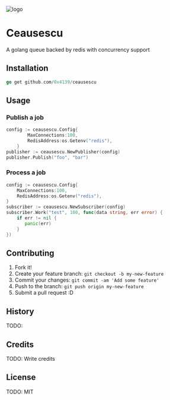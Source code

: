 ![logo](https://fbcdn-profile-a.akamaihd.net/hprofile-ak-xaf1/v/t1.0-1/c27.27.336.336/s160x160/164778_139702199420541_6459978_n.jpg?oh=ef653cb94ffeb08a02ac6d53e78b288c&oe=56A2BFBD&__gda__=1452718710_23d979a71b91cf35cc80eaac17d21e8a)
# Ceausescu
A golang queue backed by redis with concurrency support
## Installation
```go
go get github.com/0x4139/ceausescu
```
## Usage
### Publish a job
```go
config := ceausescu.Config{
		MaxConnections:100,
		RedisAddress:os.Getenv("redis"),
	}
publisher := ceausescu.NewPublisher(config)
publisher.Publish("foo", "bar")
```
### Process a job
```go
config := ceausescu.Config{
    MaxConnections:100,
    RedisAddress:os.Getenv("redis"),
}
subscriber := ceausescu.NewSubscriber(config)
subscriber.Work("test", 100, func(data string, err error) {
    if err != nil {
       panic(err)
    }
})
```

## Contributing
1. Fork it!
2. Create your feature branch: `git checkout -b my-new-feature`
3. Commit your changes: `git commit -am 'Add some feature'`
4. Push to the branch: `git push origin my-new-feature`
5. Submit a pull request :D

## History
TODO: 

## Credits
TODO: Write credits

## License
TODO: MIT

